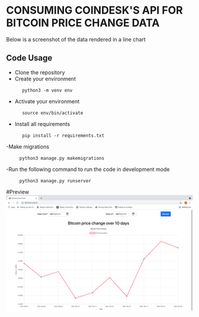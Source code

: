 # CONSUMING COINDESK'S API FOR BITCOIN PRICE CHANGE DATA

Below is a screenshot of the data rendered in a line chart
<br>

## Code Usage
- Clone the repository
- Create your environment 
 ```shell
       python3 -m venv env
 ```
 - Activate your environment 
 ```shell
       source env/bin/activate
 ```
 - Install all requirements
 ```shell
       pip install -r requirements.txt
 ```
 -Make migrations
  ```shell
       python3 manage.py makemigrations
 ```
  -Run the following command to run the code in development mode
  ```shell
       python3 manage.py runserver
 ```
#Preview
<img src="./static/images/Screenshot.png"> 



